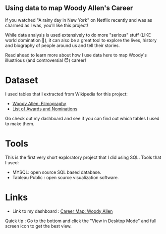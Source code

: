 ## Using data to map Woody Allen's Career ##

If you watched "A rainy day in New York" on Netflix recently and was as charmed as I was, you'll like this project!  

While data analysis is used extensively to do more "serious" stuff (LIKE world domination 🤯),
it can also be a great tool to explore the lives, history and biography of people around us and tell their stories.

Read ahead to learn more about how I use data here to map Woody's illustrious (and controversial 😈) career!

# Dataset #

I used tables that I extracted from Wikipedia for this project:
* [Woody Allen: Filmography](https://en.wikipedia.org/wiki/Woody_Allen_filmography)
* [List of Awards and Nominations](https://en.wikipedia.org/wiki/List_of_awards_and_nominations_received_by_Woody_Allen)

Go check out my dashboard and see if you can find out which tables I used to make them.

# Tools #
 This is the first very short exploratory project that I did using SQL. Tools that I used:
 
 * MYSQL: open source SQL based database.
 * Tableau Public : open source visualization software.
 
# Links #


* Link to my dashboard : [Career Map: Woody Allen](https://public.tableau.com/views/WoodyAllenCareerMap/Dashboard1?:language=en-US&:display_count=n&:origin=viz_share_link&:device=desktop)

Quick tip : Go to the bottom and click the "View in Desktop Mode" and full screen icon to get the best view.

